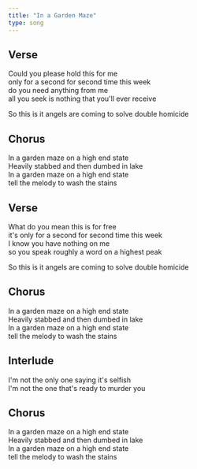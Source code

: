 ```yaml
---
title: "In a Garden Maze"
type: song
---
```


## Verse

Could you please hold this for me  
only for a second for second time this week  
do you need anything from me  
all you seek is nothing that you'll ever receive

So this is it angels are coming to solve double homicide

## Chorus

In a garden maze on a high end state  
Heavily stabbed and then dumbed in lake  
In a garden maze on a high end state  
tell the melody to wash the stains

## Verse

What do you mean this is for free  
it's only for a second for second time this week  
I know you have nothing on me  
so you speak roughly a word on a highest peak

So this is it angels are coming to solve double homicide

## Chorus

In a garden maze on a high end state  
Heavily stabbed and then dumbed in lake  
In a garden maze on a high end state  
tell the melody to wash the stains

## Interlude

I'm not the only one saying it's selfish  
I'm not the one that's ready to murder you

## Chorus

In a garden maze on a high end state  
Heavily stabbed and then dumbed in lake  
In a garden maze on a high end state  
tell the melody to wash the stains
